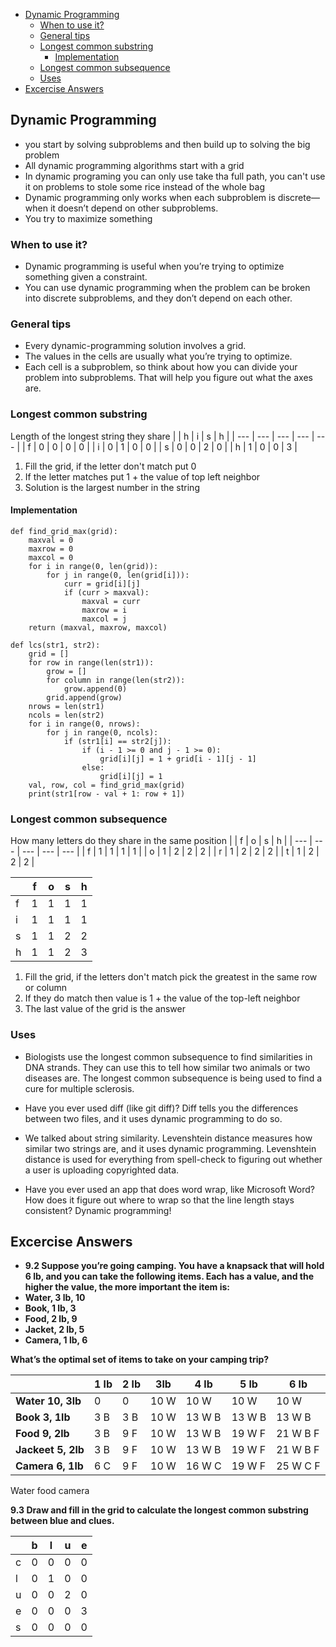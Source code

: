 - [Dynamic Programming](#dynamic-programming)
    - [When to use it?](#when-to-use-it)
    - [General tips](#general-tips)
    - [Longest common substring](#longest-common-substring)
        - [Implementation](#implementation)
    - [Longest common subsequence](#longest-common-subsequence)
    - [Uses](#uses)
- [Excercise Answers](#excercise-answers)
  
## Dynamic Programming
- you start by solving subproblems and then build up to solving the big problem
- All dynamic programming algorithms start with a grid
- In dynamic programing you can only use take tha full path, you can't use it on problems to stole some rice instead of the whole bag
- Dynamic programming only works when each subproblem is discrete—when it doesn’t depend on other subproblems.
- You try to maximize something

### When to use it?
- Dynamic programming is useful when you’re trying to optimize something given a constraint.
- You can use dynamic programming when the problem can be broken into discrete subproblems, and they don’t depend on each other.

### General tips
- Every dynamic-programming solution involves a grid.
- The values in the cells are usually what you’re trying to optimize.
- Each cell is a subproblem, so think about how you can divide
your problem into subproblems. That will help you figure out what the axes are.

### Longest common substring
Length of the longest string they share
|     | h   | i   | s   | h   |
| --- | --- | --- | --- | --- |
| f   | 0   | 0   | 0   | 0   |
| i   | 0   | 1   | 0   | 0   |
| s   | 0   | 0   | 2   | 0   |
| h   | 1   | 0   | 0   | 3   |

1. Fill the grid, if the letter don't match put 0
2. If the letter matches put 1 + the value of top left neighbor
3. Solution is the largest number in the string

#### Implementation
```
def find_grid_max(grid):
    maxval = 0
    maxrow = 0
    maxcol = 0
    for i in range(0, len(grid)):
        for j in range(0, len(grid[i])):
            curr = grid[i][j]
            if (curr > maxval):
                maxval = curr
                maxrow = i
                maxcol = j
    return (maxval, maxrow, maxcol)

def lcs(str1, str2):
    grid = []
    for row in range(len(str1)):
        grow = []
        for column in range(len(str2)):
            grow.append(0)
        grid.append(grow)
    nrows = len(str1)
    ncols = len(str2)
    for i in range(0, nrows):
        for j in range(0, ncols):
            if (str1[i] == str2[j]):
                if (i - 1 >= 0 and j - 1 >= 0):
                    grid[i][j] = 1 + grid[i - 1][j - 1]
                else:
                    grid[i][j] = 1
    val, row, col = find_grid_max(grid)
    print(str1[row - val + 1: row + 1])
```

### Longest common subsequence
How many letters do they share in the same position
|     | f   | o   | s   | h   |
| --- | --- | --- | --- | --- |
| f   | 1   | 1   | 1   | 1   |
| o   | 1   | 2   | 2   | 2   |
| r   | 1   | 2   | 2   | 2   |
| t   | 1   | 2   | 2   | 2   |

|     | f   | o   | s   | h   |
| --- | --- | --- | --- | --- |
| f   | 1   | 1   | 1   | 1   |
| i   | 1   | 1   | 1   | 1   |
| s   | 1   | 1   | 2   | 2   |
| h   | 1   | 1   | 2   | 3   |

1) Fill the grid, if the letters don't match pick the greatest in the same row or column
2) If they do match then value is 1 + the value of the top-left neighbor
3) The last value of the grid is the answer

### Uses
- Biologists use the longest common subsequence to find similarities in DNA strands. They can use this to tell how similar two animals or two diseases are. The longest common subsequence is being used to find a cure for multiple sclerosis.
  
- Have you ever used diff (like git diff)? Diff tells you the differences between two files, and it uses dynamic programming to do so.
  
- We talked about string similarity. Levenshtein distance measures how similar two strings are, and it uses dynamic programming. Levenshtein distance is used for everything from spell-check to figuring out whether a user is uploading copyrighted data.
  
- Have you ever used an app that does word wrap, like Microsoft Word? How does it figure out where to wrap so that the line length stays consistent? Dynamic programming!

## Excercise Answers
- **9.2 Suppose you’re going camping. You have a knapsack that will hold 6 lb, and you can take the following items. Each has a value, and the higher the value, the more important the item is:**
- **Water, 3 lb, 10**
- **Book, 1 lb, 3**
- **Food, 2 lb, 9**
- **Jacket, 2 lb, 5**
- **Camera, 1 lb, 6**

**What’s the optimal set of items to take on your camping trip?**

|                    | 1 lb | 2 lb | 3lb  | 4 lb   | 5 lb    | 6 lb     |
| ------------------ | ---- | ---- | ---- | ------ | ------- | -------- |
| **Water 10, 3lb**  | 0    | 0    | 10 W | 10 W   | 10 W    | 10 W     |
| **Book 3, 1lb**    | 3 B  | 3 B  | 10 W | 13 W B | 13 W B  | 13 W B   |
| **Food 9, 2lb**    | 3 B  | 9 F  | 10 W | 13 W B | 19 W F  | 21 W B F |
| **Jackeet 5, 2lb** | 3 B  | 9 F  | 10 W | 13 W B | 19 W F  | 21 W B F |
| **Camera  6, 1lb** | 6 C  | 9 F  | 10 W | 16 W C | 19  W F | 25 W C F |

Water food camera

**9.3 Draw and fill in the grid to calculate the longest common substring
between blue and clues.**

|     | b   | l   | u   | e   |
| --- | --- | --- | --- | --- |
| c   | 0   | 0   | 0   | 0   |
| l   | 0   | 1   | 0   | 0   |
| u   | 0   | 0   | 2   | 0   |
| e   | 0   | 0   | 0   | 3   |
| s   | 0   | 0   | 0   | 0   |

